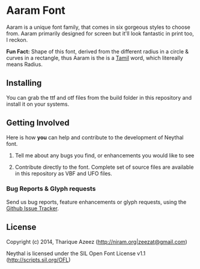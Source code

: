 # Aaram Font

Aaram is a unique font family, that comes in six gorgeous styles to choose from. Aaram primarily designed for screen but it'll look fantastic in print too, I reckon.

**Fun Fact:** Shape of this font, derived from the different radius in a circle & curves in a rectangle, thus Aaram is the is a [Tamil](http://en.wikipedia.org/wiki/Tamil_language) word, which litereally means Radius. 

## Installing 

You can grab the ttf and otf files from the build folder in this repository and install it on your systems.

## Getting Involved

Here is how **you** can help and contribute to the development of Neythal font.

1. Tell me about any bugs you find, or enhancements you would like to see

2. Contribute directly to the font. Complete set of source files are available in this repository as VBF and UFO files.

### Bug Reports & Glyph requests

Send us bug reports, feature enhancements or glyph requests, using the [Github Issue Tracker](https://github.com/enathu/neythal-font/issues/).

## License

Copyright (c) 2014, Tharique Azeez (http://niram.org|zeezat@gmail.com)

Neythal is licensed under the SIL Open Font License v1.1 (<http://scripts.sil.org/OFL>)
